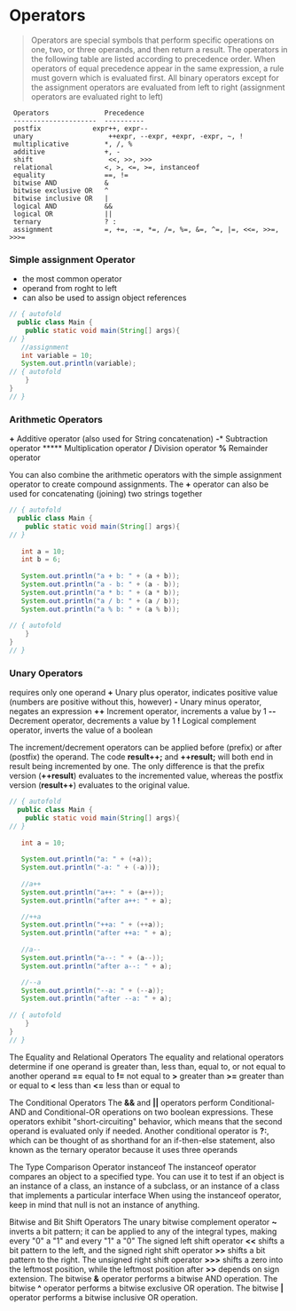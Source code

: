 # Operators

>Operators are special symbols that perform specific operations on one, two, or three operands, and then return a result.
The operators in the following table are listed according to precedence order.
When operators of equal precedence appear in the same expression, a rule must govern which is evaluated first. 
All binary operators except for the assignment operators are evaluated from left to right (assignment operators are evaluated right to left)

```
 Operators              Precedence
 ---------------------  ---------- 
 postfix	         expr++, expr-- 
 unary	                 ++expr, --expr, +expr, -expr, ~, ! 
 multiplicative         *, /, % 
 additive               +, - 
 shift	                 <<, >>, >>> 
 relational             <, >, <=, >=, instanceof 
 equality               ==, != 
 bitwise AND            & 
 bitwise exclusive OR   ^ 
 bitwise inclusive OR   | 
 logical AND            && 
 logical OR             || 
 ternary                ? : 
 assignment             =, +=, -=, *=, /=, %=, &=, ^=, |=, <<=, >>=, >>>= 
```

### Simple assignment Operator
- the most common operator
- operand from roght to left
- can also be used to assign object references
	
``` java runnable	
// { autofold
  public class Main {
    public static void main(String[] args){
// }
   //assignment
   int variable = 10;
   System.out.println(variable);
// { autofold
    }
}
// }
```
			
### Arithmetic Operators
**+**	Additive operator (also used for String concatenation)
**-***	Subtraction operator
*****	Multiplication operator
**/**	Division operator
**%**	Remainder operator
		
You can also combine the arithmetic operators with the simple assignment operator to create compound assignments. 
The **+** operator can also be used for concatenating (joining) two strings together

``` java runnable	
// { autofold
  public class Main {
    public static void main(String[] args){
// }
  
   int a = 10;
   int b = 6;
   
   System.out.println("a + b: " + (a + b));
   System.out.println("a - b: " + (a - b));
   System.out.println("a * b: " + (a * b));
   System.out.println("a / b: " + (a / b));
   System.out.println("a % b: " + (a % b));
   
// { autofold
    }
}
// }
```

### Unary Operators
requires only one operand
**+**	Unary plus operator, indicates positive value (numbers are positive without this, however)
**-**	Unary minus operator, negates an expression
**++**	Increment operator, increments a value by 1
**--**	Decrement operator, decrements a value by 1
**!**	Logical complement operator, inverts the value of a boolean

The increment/decrement operators can be applied before (prefix) or after (postfix) the operand. The code **result++;** and **++result;** will both end in result being incremented by one. The only difference is that the prefix version (**++result**) evaluates to the incremented value, whereas the postfix version (**result++**) evaluates to the original value.

``` java runnable	
// { autofold
  public class Main {
    public static void main(String[] args){
// }
  
   int a = 10;
   
   System.out.println("a: " + (+a));
   System.out.println("-a: " + (-a)));
   
   //a++
   System.out.println("a++: " + (a++));
   System.out.println("after a++: " + a);

   //++a
   System.out.println("++a: " + (++a));
   System.out.println("after ++a: " + a);
   
   //a--
   System.out.println("a--: " + (a--));
   System.out.println("after a--: " + a);

   //--a
   System.out.println("--a: " + (--a));
   System.out.println("after --a: " + a);
   
// { autofold
    }
}
// }
```
	
The Equality and Relational Operators
The equality and relational operators determine if one operand is greater than, less than, equal to, or not equal to another operand
		**==**      equal to
		**!=**      not equal to
		**>**      greater than
		**>=**      greater than or equal to
		**<**       less than
		**<=**     less than or equal to
	
The Conditional Operators
		The **&&** and **||** operators perform Conditional-AND and Conditional-OR operations on two boolean expressions. These operators exhibit "short-circuiting" behavior, which means that the second operand is evaluated only if needed.
		Another conditional operator is **?:**, which can be thought of as shorthand for an if-then-else statement, also known as the ternary operator because it uses three operands
	
The Type Comparison Operator instanceof
		The instanceof operator compares an object to a specified type. You can use it to test if an object is an instance of a class, an instance of a subclass, or an instance of a class that implements a particular interface
		When using the instanceof operator, keep in mind that null is not an instance of anything.
	
Bitwise and Bit Shift Operators
		The unary bitwise complement operator **~** inverts a bit pattern; it can be applied to any of the integral types, making every "0" a "1" and every "1" a "0"
		The signed left shift operator **<<** shifts a bit pattern to the left, and the signed right shift operator **>>** shifts a bit pattern to the right.
		The unsigned right shift operator **>>>** shifts a zero into the leftmost position, while the leftmost position after **>>** depends on sign extension.
		The bitwise **&** operator performs a bitwise AND operation.
		The bitwise **^** operator performs a bitwise exclusive OR operation.
		The bitwise **|** operator performs a bitwise inclusive OR operation.


